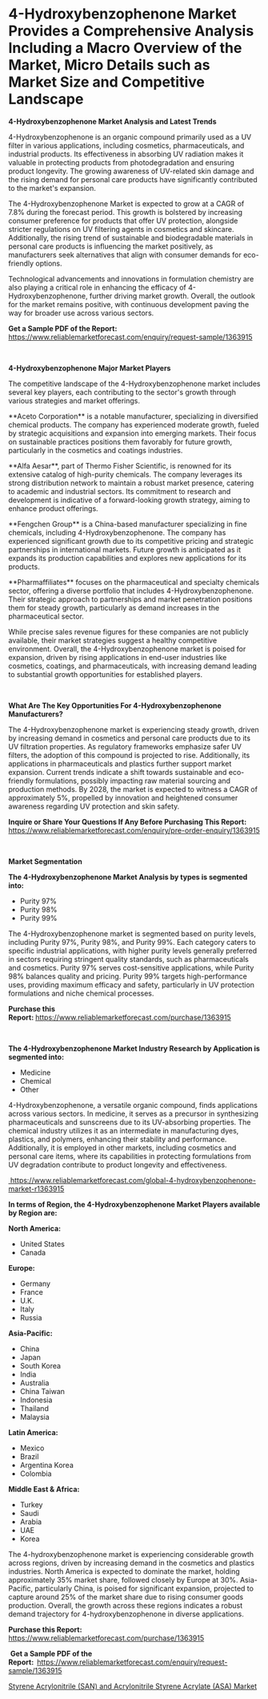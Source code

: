 <p><h1>4-Hydroxybenzophenone Market Provides a Comprehensive Analysis Including a Macro Overview of the Market, Micro Details such as Market Size and Competitive Landscape</h1></p><p><strong>4-Hydroxybenzophenone Market Analysis and Latest Trends</strong></p>
<p><p>4-Hydroxybenzophenone is an organic compound primarily used as a UV filter in various applications, including cosmetics, pharmaceuticals, and industrial products. Its effectiveness in absorbing UV radiation makes it valuable in protecting products from photodegradation and ensuring product longevity. The growing awareness of UV-related skin damage and the rising demand for personal care products have significantly contributed to the market's expansion.</p><p>The 4-Hydroxybenzophenone Market is expected to grow at a CAGR of 7.8% during the forecast period. This growth is bolstered by increasing consumer preference for products that offer UV protection, alongside stricter regulations on UV filtering agents in cosmetics and skincare. Additionally, the rising trend of sustainable and biodegradable materials in personal care products is influencing the market positively, as manufacturers seek alternatives that align with consumer demands for eco-friendly options. </p><p>Technological advancements and innovations in formulation chemistry are also playing a critical role in enhancing the efficacy of 4-Hydroxybenzophenone, further driving market growth. Overall, the outlook for the market remains positive, with continuous development paving the way for broader use across various sectors.</p></p>
<p><strong>Get a Sample PDF of the Report:&nbsp;</strong> <a href="https://www.reliablemarketforecast.com/enquiry/request-sample/1363915?utm_campaign=1169&utm_medium=2&utm_source=Github&utm_content=ia&utm_term=03022025&utm_id=4-hydroxybenzophenone">https://www.reliablemarketforecast.com/enquiry/request-sample/1363915</a></p>
<p>&nbsp;</p>
<p><strong>4-Hydroxybenzophenone Major Market Players</strong></p>
<p><p>The competitive landscape of the 4-Hydroxybenzophenone market includes several key players, each contributing to the sector's growth through various strategies and market offerings.</p><p>**Aceto Corporation** is a notable manufacturer, specializing in diversified chemical products. The company has experienced moderate growth, fueled by strategic acquisitions and expansion into emerging markets. Their focus on sustainable practices positions them favorably for future growth, particularly in the cosmetics and coatings industries.</p><p>**Alfa Aesar**, part of Thermo Fisher Scientific, is renowned for its extensive catalog of high-purity chemicals. The company leverages its strong distribution network to maintain a robust market presence, catering to academic and industrial sectors. Its commitment to research and development is indicative of a forward-looking growth strategy, aiming to enhance product offerings.</p><p>**Fengchen Group** is a China-based manufacturer specializing in fine chemicals, including 4-Hydroxybenzophenone. The company has experienced significant growth due to its competitive pricing and strategic partnerships in international markets. Future growth is anticipated as it expands its production capabilities and explores new applications for its products.</p><p>**Pharmaffiliates** focuses on the pharmaceutical and specialty chemicals sector, offering a diverse portfolio that includes 4-Hydroxybenzophenone. Their strategic approach to partnerships and market penetration positions them for steady growth, particularly as demand increases in the pharmaceutical sector.</p><p>While precise sales revenue figures for these companies are not publicly available, their market strategies suggest a healthy competitive environment. Overall, the 4-Hydroxybenzophenone market is poised for expansion, driven by rising applications in end-user industries like cosmetics, coatings, and pharmaceuticals, with increasing demand leading to substantial growth opportunities for established players.</p></p>
<p>&nbsp;</p>
<p><strong>What Are The Key Opportunities For 4-Hydroxybenzophenone Manufacturers?</strong></p>
<p><p>The 4-Hydroxybenzophenone market is experiencing steady growth, driven by increasing demand in cosmetics and personal care products due to its UV filtration properties. As regulatory frameworks emphasize safer UV filters, the adoption of this compound is projected to rise. Additionally, its applications in pharmaceuticals and plastics further support market expansion. Current trends indicate a shift towards sustainable and eco-friendly formulations, possibly impacting raw material sourcing and production methods. By 2028, the market is expected to witness a CAGR of approximately 5%, propelled by innovation and heightened consumer awareness regarding UV protection and skin safety.</p></p>
<p><strong>Inquire or Share Your Questions If Any Before Purchasing This Report:</strong> <a href="https://www.reliablemarketforecast.com/enquiry/pre-order-enquiry/1363915?utm_campaign=1169&utm_medium=2&utm_source=Github&utm_content=ia&utm_term=03022025&utm_id=4-hydroxybenzophenone">https://www.reliablemarketforecast.com/enquiry/pre-order-enquiry/1363915</a></p>
<p>&nbsp;</p>
<p><strong>Market Segmentation</strong></p>
<p><strong>The 4-Hydroxybenzophenone Market Analysis by types is segmented into:</strong></p>
<p><ul><li>Purity 97%</li><li>Purity 98%</li><li>Purity 99%</li></ul></p>
<p><p>The 4-Hydroxybenzophenone market is segmented based on purity levels, including Purity 97%, Purity 98%, and Purity 99%. Each category caters to specific industrial applications, with higher purity levels generally preferred in sectors requiring stringent quality standards, such as pharmaceuticals and cosmetics. Purity 97% serves cost-sensitive applications, while Purity 98% balances quality and pricing. Purity 99% targets high-performance uses, providing maximum efficacy and safety, particularly in UV protection formulations and niche chemical processes.</p></p>
<p><strong>Purchase this Report:&nbsp;</strong><a href="https://www.reliablemarketforecast.com/purchase/1363915?utm_campaign=1169&utm_medium=2&utm_source=Github&utm_content=ia&utm_term=03022025&utm_id=4-hydroxybenzophenone">https://www.reliablemarketforecast.com/purchase/1363915</a></p>
<p>&nbsp;</p>
<p><strong>The 4-Hydroxybenzophenone Market Industry Research by Application is segmented into:</strong></p>
<p><ul><li>Medicine</li><li>Chemical</li><li>Other</li></ul></p>
<p><p>4-Hydroxybenzophenone, a versatile organic compound, finds applications across various sectors. In medicine, it serves as a precursor in synthesizing pharmaceuticals and sunscreens due to its UV-absorbing properties. The chemical industry utilizes it as an intermediate in manufacturing dyes, plastics, and polymers, enhancing their stability and performance. Additionally, it is employed in other markets, including cosmetics and personal care items, where its capabilities in protecting formulations from UV degradation contribute to product longevity and effectiveness.</p></p>
<p><a href="https://www.reliablemarketforecast.com/global-4-hydroxybenzophenone-market-r1363915?utm_campaign=1169&utm_medium=2&utm_source=Github&utm_content=ia&utm_term=03022025&utm_id=4-hydroxybenzophenone">&nbsp;https://www.reliablemarketforecast.com/global-4-hydroxybenzophenone-market-r1363915</a></p>
<p><strong>In terms of Region, the 4-Hydroxybenzophenone Market Players available by Region are:</strong></p>
<p>
    <p> <strong> North America: </strong>
        <ul>
            <li>United States</li>
            <li>Canada</li>
        </ul>
        </p> 
    <p> <strong> Europe: </strong>
        <ul>
            <li>Germany</li>
            <li>France</li>
            <li>U.K.</li>
            <li>Italy</li>
            <li>Russia</li>
        </ul>
        </p> 
    <p> <strong> Asia-Pacific: </strong>
        <ul>
            <li>China</li>
            <li>Japan</li>
            <li>South Korea</li>
            <li>India</li>
            <li>Australia</li>
            <li>China Taiwan</li>
            <li>Indonesia</li>
            <li>Thailand</li>
            <li>Malaysia</li>
        </ul>
        </p> 
    <p> <strong> Latin America: </strong>
        <ul>
            <li>Mexico</li>
            <li>Brazil</li>
            <li>Argentina Korea</li>
            <li>Colombia</li>
        </ul>
        </p> 
    <p> <strong> Middle East & Africa: </strong>
        <ul>
            <li>Turkey</li>
            <li>Saudi</li>
            <li>Arabia</li>
            <li>UAE</li>
            <li>Korea</li>
        </ul>
    </p>
    </p>
<p><p>The 4-hydroxybenzophenone market is experiencing considerable growth across regions, driven by increasing demand in the cosmetics and plastics industries. North America is expected to dominate the market, holding approximately 35% market share, followed closely by Europe at 30%. Asia-Pacific, particularly China, is poised for significant expansion, projected to capture around 25% of the market share due to rising consumer goods production. Overall, the growth across these regions indicates a robust demand trajectory for 4-hydroxybenzophenone in diverse applications.</p></p>
<p><strong>Purchase this Report: </strong><a href="https://www.reliablemarketforecast.com/purchase/1363915?utm_campaign=1169&utm_medium=2&utm_source=Github&utm_content=ia&utm_term=03022025&utm_id=4-hydroxybenzophenone">https://www.reliablemarketforecast.com/purchase/1363915</a></p>
<p>&nbsp;<strong>Get a Sample PDF of the Report:&nbsp;&nbsp;</strong><a href="https://www.reliablemarketforecast.com/enquiry/request-sample/1363915?utm_campaign=1169&utm_medium=2&utm_source=Github&utm_content=ia&utm_term=03022025&utm_id=4-hydroxybenzophenone">https://www.reliablemarketforecast.com/enquiry/request-sample/1363915</a></p>
<p><strong></strong></p>
<p><p><a href="https://github.com/pizolina/Market-Research-Report-List-6/blob/main/styrene-acrylonitrile-san-and-acrylonitrile-styrene-acrylate-asa-market.md?utm_campaign=1169&utm_medium=2&utm_source=Github&utm_content=ia&utm_term=03022025&utm_id=4-hydroxybenzophenone">Styrene Acrylonitrile (SAN) and Acrylonitrile Styrene Acrylate (ASA) Market</a></p></p>